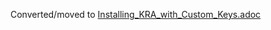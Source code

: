 Converted/moved to [Installing_KRA_with_Custom_Keys.adoc](../kra/Installing_KRA_with_Custom_Keys.adoc)